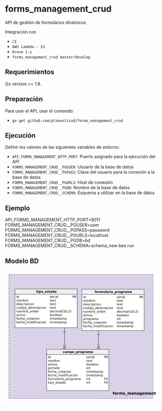 # forms_management_crud
API de gestión de formularios dinámicos

Integración con

 - `CI`
 - `AWS Lambda - S3`
 - `Drone 1.x`
 - `forms_management_crud master/develop`

## Requerimientos
Go version >= 1.8.

## Preparación
Para usar el API, usar el comando:

 - `go get github.com/planesticud/forms_management_crud`

## Ejecución
Definir los valores de las siguientes variables de entorno:

 - `API_FORMS_MANAGEMENT_HTTP_PORT`: Puerto asignado para la ejecución del API
 - `FORMS_MANAGEMENT_CRUD__PGUSER`: Usuario de la base de datos
 - `FORMS_MANAGEMENT_CRUD__PGPASS`: Clave del usuario para la conexión a la base de datos  
 - `FORMS_MANAGEMENT_CRUD__PGURLS`: Host de conexión
 - `FORMS_MANAGEMENT_CRUD__PGDB`: Nombre de la base de datos
 - `FORMS_MANAGEMENT_CRUD__SCHEMA`: Esquema a utilizar en la base de datos

## Ejemplo
API_FORMS_MANAGEMENT_HTTP_PORT=9011 FORMS_MANAGEMENT_CRUD__PGUSER=user FORMS_MANAGEMENT_CRUD__PGPASS=password FORMS_MANAGEMENT_CRUD__PGURLS=localhost FORMS_MANAGEMENT_CRUD__PGDB=bd FORMS_MANAGEMENT_CRUD__SCHEMA=schema_new bee run

## Modelo BD
![image](https://github.com/planesticud/forms_management_crud/blob/develop/modelo_forms_management_crud.png).